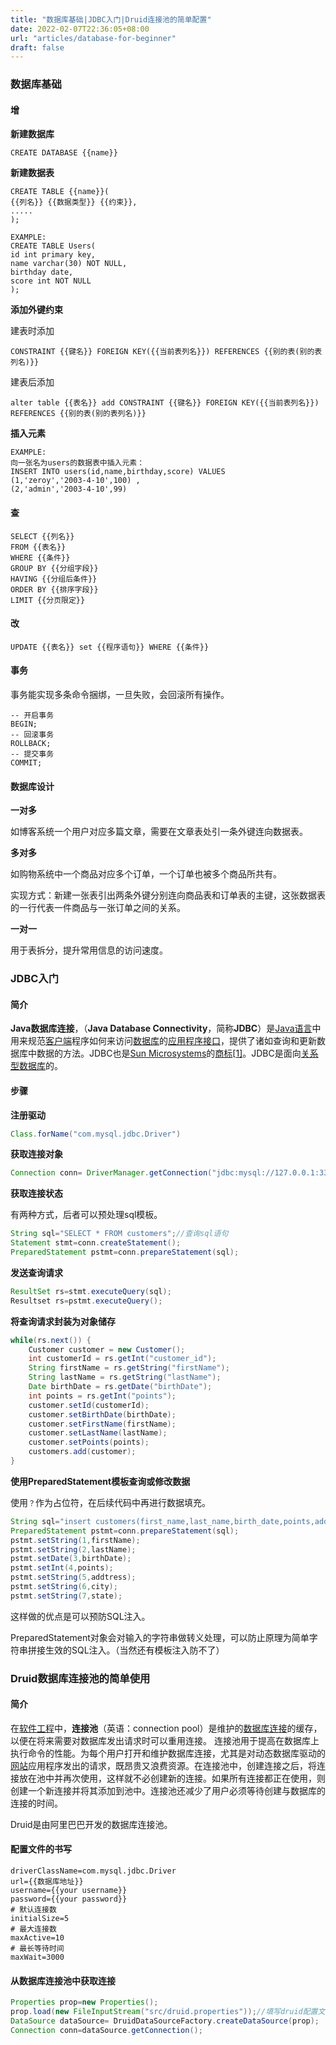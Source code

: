 ```yaml
---
title: "数据库基础|JDBC入门|Druid连接池的简单配置"
date: 2022-02-07T22:36:05+08:00
url: "articles/database-for-beginner"
draft: false
---
```


### 数据库基础

#### 增

**新建数据库**

```mysql
CREATE DATABASE {{name}}
```

**新建数据表**

```mysql
CREATE TABLE {{name}}(
{{列名}} {{数据类型}} {{约束}},
.....
);

EXAMPLE:
CREATE TABLE Users(
id int primary key,
name varchar(30) NOT NULL,
birthday date,
score int NOT NULL
);
```

**添加外键约束**

建表时添加

```mysql
CONSTRAINT {{键名}} FOREIGN KEY({{当前表列名}}) REFERENCES {{别的表(别的表列名)}}
```

建表后添加

```mysql
alter table {{表名}} add CONSTRAINT {{键名}} FOREIGN KEY({{当前表列名}}) REFERENCES {{别的表(别的表列名)}}
```



**插入元素**

```mysql
EXAMPLE:
向一张名为users的数据表中插入元素：
INSERT INTO users(id,name,birthday,score) VALUES
(1,'zeroy','2003-4-10',100) ,
(2,'admin','2003-4-10',99) 
```

#### 查

```mysql
SELECT {{列名}}
FROM {{表名}}
WHERE {{条件}}
GROUP BY {{分组字段}}
HAVING {{分组后条件}}
ORDER BY {{排序字段}}
LIMIT {{分页限定}}
```

#### 改

```mysql
UPDATE {{表名}} set {{程序语句}} WHERE {{条件}}
```

#### 事务

事务能实现多条命令捆绑，一旦失败，会回滚所有操作。

```mysql
-- 开启事务
BEGIN;
-- 回滚事务
ROLLBACK;
-- 提交事务
COMMIT;
```

#### 数据库设计

**一对多**

如博客系统一个用户对应多篇文章，需要在文章表处引一条外键连向数据表。

**多对多**

如购物系统中一个商品对应多个订单，一个订单也被多个商品所共有。

实现方式：新建一张表引出两条外键分别连向商品表和订单表的主键，这张数据表的一行代表一件商品与一张订单之间的关系。

**一对一**

用于表拆分，提升常用信息的访问速度。



### JDBC入门

#### 简介

**Java数据库连接**，（**Java Database Connectivity**，简称**JDBC**）是[Java语言](https://zh.wikipedia.org/wiki/Java语言)中用来规范[客户端](https://zh.wikipedia.org/wiki/客户端)程序如何来访问[数据库](https://zh.wikipedia.org/wiki/数据库)的[应用程序接口](https://zh.wikipedia.org/wiki/应用程序接口)，提供了诸如查询和更新数据库中数据的方法。JDBC也是[Sun Microsystems](https://zh.wikipedia.org/wiki/Sun_Microsystems)的[商标](https://zh.wikipedia.org/wiki/商标)[[1\]](https://zh.wikipedia.org/wiki/Java数据库连接#cite_note-1)。JDBC是面向[关系型数据库](https://zh.wikipedia.org/wiki/关系型数据库)的。

#### 步骤

**注册驱动**

```java
Class.forName("com.mysql.jdbc.Driver")
```

**获取连接对象**

```java
Connection conn= DriverManager.getConnection("jdbc:mysql://127.0.0.1:3306/{{数据库名}}","username","password");
```

**获取连接状态**

有两种方式，后者可以预处理sql模板。

```java
String sql="SELECT * FROM customers";//查询sql语句
Statement stmt=conn.createStatement();
PreparedStatement pstmt=conn.prepareStatement(sql);
```

**发送查询请求**

```java
ResultSet rs=stmt.executeQuery(sql);
Resultset rs=pstmt.executeQuery();
```

**将查询请求封装为对象储存**

```java
while(rs.next()) {
    Customer customer = new Customer();
    int customerId = rs.getInt("customer_id");
    String firstName = rs.getString("firstName");
    String lastName = rs.getString("lastName");
    Date birthDate = rs.getDate("birthDate");
    int points = rs.getInt("points");
    customer.setId(customerId);
    customer.setBirthDate(birthDate);
    customer.setFirstName(firstName);
    customer.setLastName(lastName);
    customer.setPoints(points);
    customers.add(customer);
}
```

**使用PreparedStatement模板查询或修改数据**

使用`？`作为占位符，在后续代码中再进行数据填充。

```java
String sql="insert customers(first_name,last_name,birth_date,points,address,city,state) value(?,?,?,?,?,?,?);";
PreparedStatement pstmt=conn.prepareStatement(sql);
pstmt.setString(1,firstName);
pstmt.setString(2,lastName);
pstmt.setDate(3,birthDate);
pstmt.setInt(4,points);
pstmt.setString(5,addtress);
pstmt.setString(6,city);
pstmt.setString(7,state);
```

这样做的优点是可以预防SQL注入。

PreparedStatement对象会对输入的字符串做转义处理，可以防止原理为简单字符串拼接生效的SQL注入。（当然还有模板注入防不了）

### Druid数据库连接池的简单使用

#### 简介

在[软件工程](https://zh.wikipedia.org/wiki/软件工程)中，**连接池**（英语：connection pool）是维护的[数据库连接](https://zh.wikipedia.org/wiki/数据库连接)的缓存，以便在将来需要对数据库发出请求时可以重用连接。 连接池用于提高在数据库上执行命令的性能。为每个用户打开和维护数据库连接，尤其是对动态数据库驱动的[网站](https://zh.wikipedia.org/wiki/網站)应用程序发出的请求，既昂贵又浪费资源。在连接池中，创建连接之后，将连接放在池中并再次使用，这样就不必创建新的连接。如果所有连接都正在使用，则创建一个新连接并将其添加到池中。连接池还减少了用户必须等待创建与数据库的连接的时间。

Druid是由阿里巴巴开发的数据库连接池。

#### 配置文件的书写

```properties
driverClassName=com.mysql.jdbc.Driver
url={{数据库地址}}
username={{your username}}
password={{your password}}
# 默认连接数
initialSize=5
# 最大连接数
maxActive=10
# 最长等待时间
maxWait=3000
```

#### 从数据库连接池中获取连接

```java
Properties prop=new Properties();
prop.load(new FileInputStream("src/druid.properties"));//填写druid配置文件的路径
DataSource dataSource= DruidDataSourceFactory.createDataSource(prop);
Connection conn=dataSource.getConnection();
```

